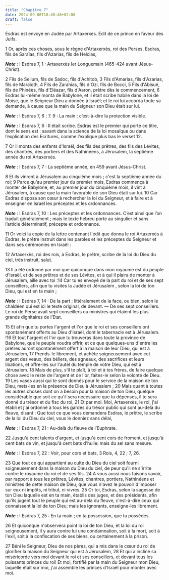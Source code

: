 ```yaml
---
title: "Chapitre 7"
date: 2024-09-06T18:40:46+02:00
draft: false
---
```



Esdras est envoyé en Judée par Artaxerxès.
Edit de ce prince en faveur des Juifs.


1 Or, après ces choses, sous le règne d'Artaxerxès, roi des Perses, Esdras, fils de Saraïas, fils d'Azarias, fils de Helcias,

***Note*** :  I Esdras 7, 1 : Artaxerxès Ier Longuemain (465-424 avant Jésus-Christ).

2 Fils de Sellum, fils de Sadoc, fils d'Achitob, 3 Fils d'Amarias, fils d'Azarias, fils de Maraïoth, 4 Fils de Zarahias, fils d'Ozi, fils de Bocci, 5 Fils d'Abisué, fils de Phinéès, fils d'Eléazar, fils d'Aaron, prêtre dès le commencement, 6 Esdras lui-même monta de Babylone, et il était scribe habile dans la loi de Moïse, que le Seigneur Dieu a donnée à Israël; et le roi lui accorda toute sa demande, à cause que la main du Seigneur son Dieu était sur lui.

***Note*** :  I Esdras 7, 6 ; 7. 9 : La main ; c’est-à-dire la protection visible.

***Note*** :  I Esdras 7, 6 : Il était scribe. Esdras est le premier qui porte ce titre, dont le sens est : savant dans la science de la loi mosaïque ou dans l’explication des Ecritures, comme l’explique plus bas le verset 12.

7 Or il monta des enfants d'Israël, des fils des prêtres, des fils des Lévites, des chantres, des portiers et des Nathinéens, à Jérusalem, la septième année du roi Artaxerxès.

***Note*** :  I Esdras 7, 7 : La septième année, en 459 avant Jésus-Christ.

8 Et ils vinrent à Jérusalem au cinquième mois ; c'est la septième année du roi; 9 Parce qu'au premier jour du premier mois, Esdras commença à monter de Babylone, et, au premier jour du cinquième mois, il vint à Jérusalem, à cause que la main favorable de son Dieu était sur lui. 10 Car Esdras disposa son cœur à rechercher la loi du Seigneur, et à faire et à enseigner en Israël les préceptes et les ordonnances.

***Note*** :  I Esdras 7, 10 : Les préceptes et les ordonnances. C’est ainsi que l’on traduit généralement ; mais le texte hébreu porte au singulier et sans l’article déterminatif, précepte et ordonnance.


11 Or voici la copie de la lettre contenant l'édit que donna le roi Artaxerxès à Esdras, le prêtre instruit dans les paroles et les préceptes du Seigneur et dans ses cérémonies en Israël :


12 Artaxerxès, roi des rois, à Esdras, le prêtre, scribe de la loi du Dieu du ciel, très instruit, salut.


13 Il a été ordonné par moi que quiconque dans mon royaume est du peuple d'Israël, et de ses prêtres et de ses Lévites, et à qui il plaira de monter à Jérusalem, aille avec toi :14 Car tu es envoyé de la part du roi et de ses sept conseillers, afin que tu visites la Judée et Jérusalem , selon la loi de ton Dieu, qui est en ta main ;

***Note*** :  I Esdras 7, 14 : De la part ; littéralement de la face, ou bien, selon le chaldéen qui est ici le texte original, de devant. ― De ses sept conseillers. Le roi de Perse avait sept conseillers ou ministres qui étaient les plus grands dignitaires de l’Etat.

15 Et afin que tu portes l'argent et l'or que le roi et ses conseillers ont spontanément offerts au Dieu d'Israël, dont le tabernacle est à Jérusalem. !16 Et tout l'argent et l'or que tu trouveras dans toute la province de Babylone, que le peuple voudra offrir, et ce que quelques-uns d'entre les prêtres auront spontanément offert à la maison de leur Dieu, qui est à Jérusalem, 17 Prends-le librement, et achète soigneusement avec cet argent des veaux, des béliers, des agneaux, des sacrifices et leurs libations, et offre-les sur l'autel du temple de votre Dieu, qui est à Jérusalem. 18 Mais de plus, s'il te plaît, à toi et à tes frères, de faire quelque chose avec le reste de l'argent et de l'or, faites-le selon la volonté de Dieu. 19 Les vases aussi qui te sont donnés pour le service de la maison de ton Dieu, mets-les en la présence de Dieu à Jérusalem ; 20 Mais quant à toutes les autres choses dont on a besoin pour la maison de ton Dieu, quelque considérable que soit ce qu'il sera nécessaire que tu dépenses, il te
sera donné du trésor et du fisc du roi, 21 Et par moi. Moi, Artaxerxès, le roi, j'ai établi et j'ai ordonné à tous les gardes du trésor public qui sont au-delà du fleuve, disant : Que tout ce que vous demandera Esdras, le prêtre, le scribe de la loi du Dieu du ciel, vous le donniez sans délai,

***Note*** :  I Esdras 7, 21 : Au-delà du fleuve de l’Euphrate.

22 Jusqu'à cent talents d'argent, et jusqu'à cent cors de froment, et jusqu'à cent bats de vin, et jusqu'à cent bats d'huile: mais du sel sans mesure.

***Note*** :  I Esdras 7, 22 : Voir, pour cors et bats, 3 Rois, 4, 22 ; 7, 26.

23 Que tout ce qui appartient au culte du Dieu du ciel soit fourni soigneusement dans la maison du Dieu du ciel, de peur qu'il ne s'irrite contre le royaume du roi et de ses fils. 24 A vous aussi nous faisons savoir, par rapport à tous les prêtres, Lévites, chantres, portiers, Nathinéens et ministres de cette maison de Dieu, que vous n'avez le pouvoir d'imposer sur eux ni impôts, ni tribut, ni vivres. 25 Or toi, Esdras, selon la sagesse de ton Dieu laquelle est en ta main, établis des juges, et des présidents, afin qu'ils jugent tout le peuple qui est au-delà du fleuve, c'est-à-dire ceux qui connaissent la loi de ton Dieu; mais les ignorants, enseigne-les librement.

***Note*** :  I Esdras 7, 25 : En ta main ; en ta possession, que tu possèdes.

26 Et quiconque n'observera point la loi de ton Dieu, et la loi du roi soigneusement, il y aura contre lui une condamnation, soit à la mort, soit à l'exil, soit à la confiscation de ses biens, ou certainement à la prison.


27 Béni le Seigneur, Dieu de nos pères, qui a mis dans le cœur du roi de glorifier la maison du Seigneur qui est à Jérusalem, 28 Et qui a incliné sa miséricorde vers moi devant le roi et ses conseillers, et devant tous les puissants princes du roi! Et moi, fortifié par la main du Seigneur mon Dieu, laquelle était sur moi, j'ai assemblé les princes d'Israël pour monter avec moi.

